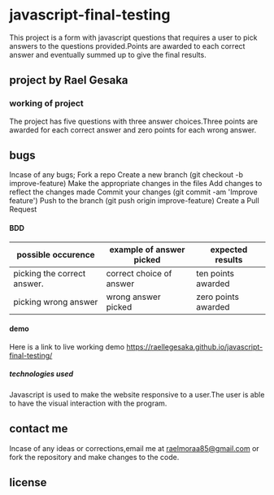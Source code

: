 # javascript-final-testing
This project is a form with javascript questions that requires a user to pick answers to the questions provided.Points are
awarded to each correct answer and eventually summed up to give the final results.
## project by Rael Gesaka
### working of project
The project has five questions with three answer choices.Three points are awarded for each correct answer and zero points for
each wrong answer.
## bugs
Incase of any bugs; Fork a repo
    Create a new branch (git checkout -b improve-feature)
    Make the appropriate changes in the files
    Add changes to reflect the changes made
    Commit your changes (git commit -am 'Improve feature')
    Push to the branch (git push origin improve-feature)
    Create a Pull Request
 #### BDD
 possible occurence             |example of answer picked  |expected results
 ------------------------------ |--------------------------|----------
 picking the correct answer.    |correct choice of answer  |ten points awarded
 picking wrong answer           |wrong answer picked       |zero points awarded

 #### demo
 Here is a link to live working demo https://raellegesaka.github.io/javascript-final-testing/
##### technologies used
Javascript is used to make the website responsive to a user.The user is able to have the visual interaction with the program.
## contact me
Incase of any ideas or corrections,email me at raelmoraa85@gmail.com or fork the repository and make changes to the code.
## license
